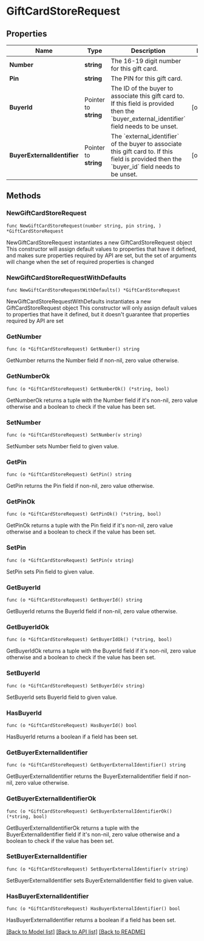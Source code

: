 # GiftCardStoreRequest

## Properties

Name | Type | Description | Notes
------------ | ------------- | ------------- | -------------
**Number** | **string** | The 16-19 digit number for this gift card. | 
**Pin** | **string** | The PIN for this gift card. | 
**BuyerId** | Pointer to **string** | The ID of the buyer to associate this gift card to. If this field is provided then the &#x60;buyer_external_identifier&#x60; field needs to be unset. | [optional] 
**BuyerExternalIdentifier** | Pointer to **string** | The &#x60;external_identifier&#x60; of the buyer to associate this gift card to. If this field is provided then the &#x60;buyer_id&#x60; field needs to be unset. | [optional] 

## Methods

### NewGiftCardStoreRequest

`func NewGiftCardStoreRequest(number string, pin string, ) *GiftCardStoreRequest`

NewGiftCardStoreRequest instantiates a new GiftCardStoreRequest object
This constructor will assign default values to properties that have it defined,
and makes sure properties required by API are set, but the set of arguments
will change when the set of required properties is changed

### NewGiftCardStoreRequestWithDefaults

`func NewGiftCardStoreRequestWithDefaults() *GiftCardStoreRequest`

NewGiftCardStoreRequestWithDefaults instantiates a new GiftCardStoreRequest object
This constructor will only assign default values to properties that have it defined,
but it doesn't guarantee that properties required by API are set

### GetNumber

`func (o *GiftCardStoreRequest) GetNumber() string`

GetNumber returns the Number field if non-nil, zero value otherwise.

### GetNumberOk

`func (o *GiftCardStoreRequest) GetNumberOk() (*string, bool)`

GetNumberOk returns a tuple with the Number field if it's non-nil, zero value otherwise
and a boolean to check if the value has been set.

### SetNumber

`func (o *GiftCardStoreRequest) SetNumber(v string)`

SetNumber sets Number field to given value.


### GetPin

`func (o *GiftCardStoreRequest) GetPin() string`

GetPin returns the Pin field if non-nil, zero value otherwise.

### GetPinOk

`func (o *GiftCardStoreRequest) GetPinOk() (*string, bool)`

GetPinOk returns a tuple with the Pin field if it's non-nil, zero value otherwise
and a boolean to check if the value has been set.

### SetPin

`func (o *GiftCardStoreRequest) SetPin(v string)`

SetPin sets Pin field to given value.


### GetBuyerId

`func (o *GiftCardStoreRequest) GetBuyerId() string`

GetBuyerId returns the BuyerId field if non-nil, zero value otherwise.

### GetBuyerIdOk

`func (o *GiftCardStoreRequest) GetBuyerIdOk() (*string, bool)`

GetBuyerIdOk returns a tuple with the BuyerId field if it's non-nil, zero value otherwise
and a boolean to check if the value has been set.

### SetBuyerId

`func (o *GiftCardStoreRequest) SetBuyerId(v string)`

SetBuyerId sets BuyerId field to given value.

### HasBuyerId

`func (o *GiftCardStoreRequest) HasBuyerId() bool`

HasBuyerId returns a boolean if a field has been set.

### GetBuyerExternalIdentifier

`func (o *GiftCardStoreRequest) GetBuyerExternalIdentifier() string`

GetBuyerExternalIdentifier returns the BuyerExternalIdentifier field if non-nil, zero value otherwise.

### GetBuyerExternalIdentifierOk

`func (o *GiftCardStoreRequest) GetBuyerExternalIdentifierOk() (*string, bool)`

GetBuyerExternalIdentifierOk returns a tuple with the BuyerExternalIdentifier field if it's non-nil, zero value otherwise
and a boolean to check if the value has been set.

### SetBuyerExternalIdentifier

`func (o *GiftCardStoreRequest) SetBuyerExternalIdentifier(v string)`

SetBuyerExternalIdentifier sets BuyerExternalIdentifier field to given value.

### HasBuyerExternalIdentifier

`func (o *GiftCardStoreRequest) HasBuyerExternalIdentifier() bool`

HasBuyerExternalIdentifier returns a boolean if a field has been set.


[[Back to Model list]](../README.md#documentation-for-models) [[Back to API list]](../README.md#documentation-for-api-endpoints) [[Back to README]](../README.md)


